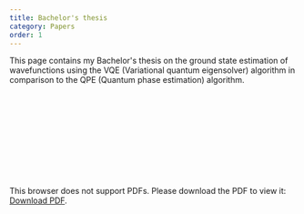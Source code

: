 ```yaml
---
title: Bachelor's thesis
category: Papers
order: 1
---
```


This page contains my Bachelor's thesis on the ground state estimation of wavefunctions using the VQE (Variational quantum eigensolver) algorithm in comparison to the QPE (Quantum phase estimation) algorithm. 

<!-- As per https://stackoverflow.com/questions/291813/recommended-way-to-embed-pdf-in-html -->
<object data="https://docs.google.com/gview?url=https://ChristophMoserGreil.github.io/paper_ressources/Bachelor_Thesis.pdf"         type="application/pdf" width="750px" height="750px">
    <embed src="https://docs.google.com/gview?url=https://ChristophMoserGreil.github.io/paper_ressources/Bachelor_Thesis.pdf" type="application/pdf">
        <p>This browser does not support PDFs. Please download the PDF to view it: <a href="https://docs.google.com/gview?url=https://ChristophMoserGreil.github.io/paper_ressources/Bachelor_Thesis.pdf">Download PDF</a>.</p>
    </embed>
</object>

<!-- 
<iframe src="https://docs.google.com/gview?url=https://ChristophMoserGreil.github.io/paper_ressources/Bachelor_Thesis.pdf" style="width:718px; height:700px;" frameborder="0"></iframe>
-->